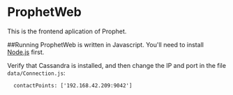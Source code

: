 # ProphetWeb

This is the frontend aplication of Prophet. 

##Running
ProphetWeb is written in Javascript. You'll need to install [Node.js](https://nodejs.org/en) first.

Verify that Cassandra is installed, and then change the IP and port in the file `data/Connection.js`:

      contactPoints: ['192.168.42.209:9042']
